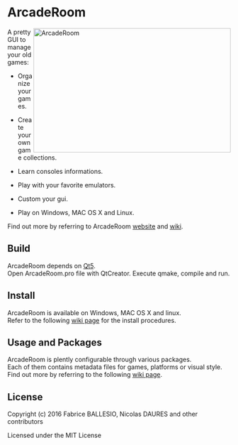 # ArcadeRoom

<img src="http://nicodaures.free.fr/arcaderoom/images/pic02.png" title="ArcadeRoom" align="right" height="280" width="445" />

A pretty GUI to manage your old games:
 - Organize your games. 
 
 - Create your own game collections.
 
 - Learn consoles informations.
 
 - Play with your favorite emulators.
 
 - Custom your gui.
 
 - Play on Windows, MAC OS X and Linux.

Find out more by referring to ArcadeRoom [website][VAR_WEBSITE_ARCADEROOM] and [wiki][VAR_WEBSITE_WIKI].

## Build

ArcadeRoom depends on [Qt5][VAR_WEBSITE_QT].<br>
Open ArcadeRoom.pro file with QtCreator. Execute qmake, compile and run.

## Install

ArcadeRoom is available on Windows, MAC OS X and linux.<br>
Refer to the following [wiki page][VAR_WEBSITE_WIKI_INSTALL] for the install procedures.

## Usage and Packages

ArcadeRoom is plently configurable through various packages.<br>
Each of them contains metadata files for games, platforms or visual style.<br>
Find out more by referring to the following [wiki page][VAR_WEBSITE_WIKI_USAGE].

## License

Copyright (c) 2016 Fabrice BALLESIO, Nicolas DAURES and other contributors

Licensed under the MIT License

[VAR_WEBSITE_ARCADEROOM]: http://www.arcaderoom.org/
[VAR_WEBSITE_QT]: http://www.qt.io/
[VAR_WEBSITE_WIKI]: https://github.com/Dingodino/ArcadeRoom/wiki
[VAR_WEBSITE_WIKI_INSTALL]: https://github.com/Dingodino/ArcadeRoom/wiki/Install
[VAR_WEBSITE_WIKI_USAGE]: https://github.com/Dingodino/ArcadeRoom/wiki/Usage-and-packages
